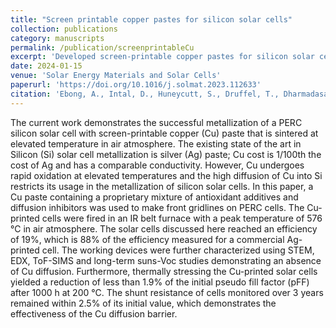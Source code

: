 ```yaml
---
title: "Screen printable copper pastes for silicon solar cells"
collection: publications
category: manuscripts
permalink: /publication/screenprintableCu
excerpt: 'Developed screen-printable copper pastes for silicon solar cells, achieving 19% efficiency and long-term stability as a cost-effective alternative to silver metallization.'
date: 2024-01-15
venue: 'Solar Energy Materials and Solar Cells'
paperurl: 'https://doi.org/10.1016/j.solmat.2023.112633'
citation: 'Ebong, A., Intal, D., Huneycutt, S., Druffel, T., Dharmadasa, R., Elmer, K., & Nambo, A. (2024). Screen printable copper pastes for silicon solar cells. Solar Energy Materials and Solar Cells, 265, 112633.'
---
```


The current work demonstrates the successful metallization of a PERC silicon solar cell with screen-printable copper (Cu) paste that is sintered at elevated temperature in air atmosphere. The existing state of the art in Silicon (Si) solar cell metallization is silver (Ag) paste; Cu cost is 1/100th the cost of Ag and has a comparable conductivity. However, Cu undergoes rapid oxidation at elevated temperatures and the high diffusion of Cu into Si restricts its usage in the metallization of silicon solar cells. In this paper, a Cu paste containing a proprietary mixture of antioxidant additives and diffusion inhibitors was used to make front gridlines on PERC cells. The Cu-printed cells were fired in an IR belt furnace with a peak temperature of 576 °C in air atmosphere. The solar cells discussed here reached an efficiency of 19%, which is 88% of the efficiency measured for a commercial Ag-printed cell. The working devices were further characterized using STEM, EDX, ToF-SIMS and long-term suns-Voc studies demonstrating an absence of Cu diffusion. Furthermore, thermally stressing the Cu-printed solar cells yielded a reduction of less than 1.9% of the initial pseudo fill factor (pFF) after 1000 h at 200 °C. The shunt resistance of cells monitored over 3 years remained within 2.5% of its initial value, which demonstrates the effectiveness of the Cu diffusion barrier.
